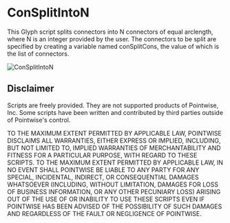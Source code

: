 ConSplitIntoN
==========================================
This Glyph script splits connectors into N connectors of equal 
arclength, where N is an integer provided by the user. The connectors 
to be split are specified by creating a variable named conSplitCons, 
the value of which is the list of connectors. 

![ConSplitIntoN](https://raw.github.com/pointwise/ConSplitIntoN/master/ConSplitIntoN-results.gif)

Disclaimer
----------
Scripts are freely provided. They are not supported products of 
Pointwise, Inc. Some scripts have been written and contributed by 
third parties outside of Pointwise's control.

TO THE MAXIMUM EXTENT PERMITTED BY APPLICABLE LAW, POINTWISE DISCLAIMS
ALL WARRANTIES, EITHER EXPRESS OR IMPLIED, INCLUDING, BUT NOT LIMITED
TO, IMPLIED WARRANTIES OF MERCHANTABILITY AND FITNESS FOR A PARTICULAR
PURPOSE, WITH REGARD TO THESE SCRIPTS. TO THE MAXIMUM EXTENT PERMITTED
BY APPLICABLE LAW, IN NO EVENT SHALL POINTWISE BE LIABLE TO ANY PARTY
FOR ANY SPECIAL, INCIDENTAL, INDIRECT, OR CONSEQUENTIAL DAMAGES
WHATSOEVER (INCLUDING, WITHOUT LIMITATION, DAMAGES FOR LOSS OF BUSINESS
INFORMATION, OR ANY OTHER PECUNIARY LOSS) ARISING OUT OF THE USE OF OR
INABILITY TO USE THESE SCRIPTS EVEN IF POINTWISE HAS BEEN ADVISED OF THE
POSSIBILITY OF SUCH DAMAGES AND REGARDLESS OF THE FAULT OR NEGLIGENCE OF
POINTWISE.

